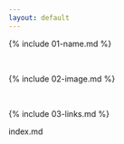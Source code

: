 ```yaml
---
layout: default
---
```


{% include 01-name.md %}

<br>

{% include 02-image.md %}

<br>

{% include 03-links.md %}


index.md

